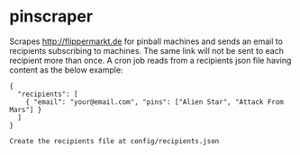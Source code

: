 # pinscraper

Scrapes http://flippermarkt.de for pinball machines and sends an email to recipients subscribing to machines.
The same link will not be sent to each recipient more than once.
A cron job reads from a recipients json file having content as the below example:
```
{
  "recipients": [
    { "email": "your@email.com", "pins": ["Alien Star", "Attack From Mars"] }
  ]
}

Create the recipients file at config/recipients.json
```
